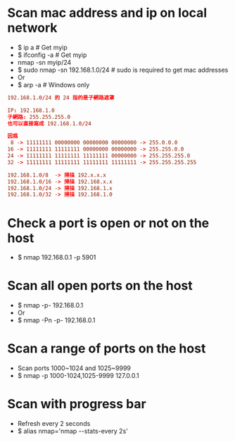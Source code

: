Scan mac address and ip on local network
======
* $ ip a # Get myip
* $ ifconfig -a # Get myip
* nmap -sn myip/24
* $ sudo nmap -sn 192.168.1.0/24 # sudo is required to get mac addresses
* Or
* $ arp -a # Windows only
```conf
192.168.1.0/24 的 24 指的是子網路遮罩

IP: 192.168.1.0
子網路: 255.255.255.0
也可以直接寫成 192.168.1.0/24

因爲
 8 -> 11111111 00000000 00000000 00000000 -> 255.0.0.0
16 -> 11111111 11111111 00000000 00000000 -> 255.255.0.0
24 -> 11111111 11111111 11111111 00000000 -> 255.255.255.0
32 -> 11111111 11111111 11111111 11111111 -> 255.255.255.255

192.168.1.0/8  -> 掃描 192.x.x.x
192.168.1.0/16 -> 掃描 192.168.x.x
192.168.1.0/24 -> 掃描 192.168.1.x
192.168.1.0/32 -> 掃描 192.168.1.0
```

Check a port is open or not on the host
=====
* $ nmap 192.168.0.1 -p 5901

Scan all open ports on the host
=====
* $ nmap -p- 192.168.0.1
* Or
* $ nmap -Pn -p- 192.168.0.1

Scan a range of ports on the host
=====
* Scan ports 1000~1024 and 1025~9999
* $ nmap -p 1000-1024,1025-9999 127.0.0.1

Scan with progress bar
=====
* Refresh every 2 seconds
* $ alias nmap='nmap --stats-every 2s'
